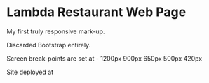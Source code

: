 # Lambda Restaurant Web Page

My first truly responsive mark-up.

Discarded Bootstrap entirely.

Screen break-points are set at -
    1200px
    900px
    650px
    500px
    420px
 
 Site deployed at 
